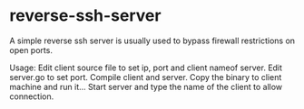 # reverse-ssh-server
A simple reverse ssh server is usually used to bypass firewall restrictions on open ports.

Usage:
Edit client source file to set ip, port and client nameof server.
Edit server.go to set port.
Compile client and server.
Copy the binary to client machine and run it...
Start server and type the name of the client to allow connection.

